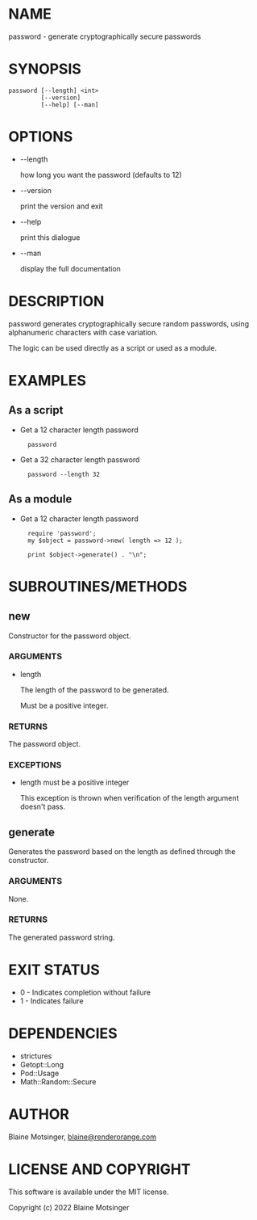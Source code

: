 # NAME

password - generate cryptographically secure passwords

# SYNOPSIS

    password [--length] <int>
             [--version]
             [--help] [--man]

# OPTIONS

- --length

    how long you want the password (defaults to 12)

- --version

    print the version and exit

- --help

    print this dialogue

- --man

    display the full documentation

# DESCRIPTION

password generates cryptographically secure random passwords, using alphanumeric characters with case variation.

The logic can be used directly as a script or used as a module.

# EXAMPLES

## As a script

- Get a 12 character length password

        password

- Get a 32 character length password

        password --length 32

## As a module

- Get a 12 character length password

        require 'password';
        my $object = password->new( length => 12 );

        print $object->generate() . "\n";

# SUBROUTINES/METHODS

## new

Constructor for the password object.

### ARGUMENTS

- length

    The length of the password to be generated.

    Must be a positive integer.

### RETURNS

The password object.

### EXCEPTIONS

- length must be a positive integer

    This exception is thrown when verification of the length argument doesn't pass.

## generate

Generates the password based on the length as defined through the constructor.

### ARGUMENTS

None.

### RETURNS

The generated password string.

# EXIT STATUS

- 0 - Indicates completion without failure
- 1 - Indicates failure

# DEPENDENCIES

- strictures
- Getopt::Long
- Pod::Usage
- Math::Random::Secure

# AUTHOR

Blaine Motsinger, <blaine@renderorange.com>

# LICENSE AND COPYRIGHT

This software is available under the MIT license.

Copyright (c) 2022 Blaine Motsinger
